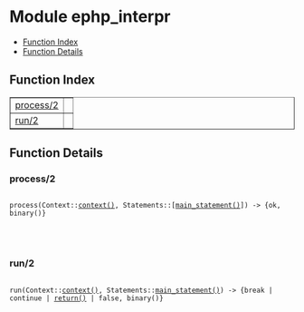 

# Module ephp_interpr #
* [Function Index](#index)
* [Function Details](#functions)


<a name="index"></a>

## Function Index ##


<table width="100%" border="1" cellspacing="0" cellpadding="2" summary="function index"><tr><td valign="top"><a href="#process-2">process/2</a></td><td></td></tr><tr><td valign="top"><a href="#run-2">run/2</a></td><td></td></tr></table>


<a name="functions"></a>

## Function Details ##

<a name="process-2"></a>

### process/2 ###


<pre><code>
process(Context::<a href="#type-context">context()</a>, Statements::[<a href="#type-main_statement">main_statement()</a>]) -&gt; {ok, binary()}
</code></pre>

<br></br>



<a name="run-2"></a>

### run/2 ###


<pre><code>
run(Context::<a href="#type-context">context()</a>, Statements::<a href="#type-main_statement">main_statement()</a>) -&gt; {break | continue | <a href="#type-return">return()</a> | false, binary()}
</code></pre>

<br></br>



